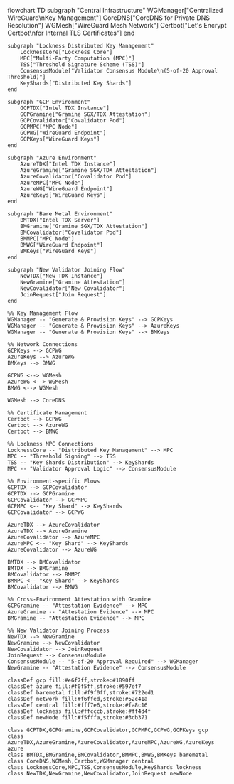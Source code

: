 flowchart TD
    subgraph "Central Infrastructure"
        WGManager["Centralized WireGuard\nKey Management"]
        CoreDNS["CoreDNS for Private DNS Resolution"]
        WGMesh["WireGuard Mesh Network"]
        Certbot["Let's Encrypt Certbot\nfor Internal TLS Certificates"]
    end

    subgraph "Lockness Distributed Key Management"
        LocknessCore["Lockness Core"]
        MPC["Multi-Party Computation (MPC)"]
        TSS["Threshold Signature Scheme (TSS)"]
        ConsensusModule["Validator Consensus Module\n(5-of-20 Approval Threshold)"]
        KeyShards["Distributed Key Shards"]
    end

    subgraph "GCP Environment"
        GCPTDX["Intel TDX Instance"]
        GCPGramine["Gramine SGX/TDX Attestation"]
        GCPCovalidator["Covalidator Pod"]
        GCPMPC["MPC Node"]
        GCPWG["WireGuard Endpoint"]
        GCPKeys["WireGuard Keys"]
    end

    subgraph "Azure Environment"
        AzureTDX["Intel TDX Instance"]
        AzureGramine["Gramine SGX/TDX Attestation"]
        AzureCovalidator["Covalidator Pod"]
        AzureMPC["MPC Node"]
        AzureWG["WireGuard Endpoint"]
        AzureKeys["WireGuard Keys"]
    end

    subgraph "Bare Metal Environment"
        BMTDX["Intel TDX Server"]
        BMGramine["Gramine SGX/TDX Attestation"]
        BMCovalidator["Covalidator Pod"]
        BMMPC["MPC Node"]
        BMWG["WireGuard Endpoint"]
        BMKeys["WireGuard Keys"]
    end

    subgraph "New Validator Joining Flow"
        NewTDX["New TDX Instance"]
        NewGramine["Gramine Attestation"]
        NewCovalidator["New Covalidator"]
        JoinRequest["Join Request"]
    end

    %% Key Management Flow
    WGManager -- "Generate & Provision Keys" --> GCPKeys
    WGManager -- "Generate & Provision Keys" --> AzureKeys
    WGManager -- "Generate & Provision Keys" --> BMKeys

    %% Network Connections
    GCPKeys --> GCPWG
    AzureKeys --> AzureWG
    BMKeys --> BMWG

    GCPWG <--> WGMesh
    AzureWG <--> WGMesh
    BMWG <--> WGMesh

    WGMesh --> CoreDNS

    %% Certificate Management
    Certbot --> GCPWG
    Certbot --> AzureWG
    Certbot --> BMWG

    %% Lockness MPC Connections
    LocknessCore -- "Distributed Key Management" --> MPC
    MPC -- "Threshold Signing" --> TSS
    TSS -- "Key Shards Distribution" --> KeyShards
    MPC -- "Validator Approval Logic" --> ConsensusModule

    %% Environment-specific Flows
    GCPTDX --> GCPCovalidator
    GCPTDX --> GCPGramine
    GCPCovalidator --> GCPMPC
    GCPMPC <-- "Key Shard" --> KeyShards
    GCPCovalidator --> GCPWG

    AzureTDX --> AzureCovalidator
    AzureTDX --> AzureGramine
    AzureCovalidator --> AzureMPC
    AzureMPC <-- "Key Shard" --> KeyShards
    AzureCovalidator --> AzureWG
    
    BMTDX --> BMCovalidator
    BMTDX --> BMGramine
    BMCovalidator --> BMMPC
    BMMPC <-- "Key Shard" --> KeyShards
    BMCovalidator --> BMWG

    %% Cross-Environment Attestation with Gramine
    GCPGramine -- "Attestation Evidence" --> MPC
    AzureGramine -- "Attestation Evidence" --> MPC
    BMGramine -- "Attestation Evidence" --> MPC

    %% New Validator Joining Process
    NewTDX --> NewGramine
    NewGramine --> NewCovalidator
    NewCovalidator --> JoinRequest
    JoinRequest --> ConsensusModule
    ConsensusModule -- "5-of-20 Approval Required" --> WGManager
    NewGramine -- "Attestation Evidence" --> ConsensusModule

    classDef gcp fill:#e6f7ff,stroke:#1890ff
    classDef azure fill:#f0f5ff,stroke:#597ef7
    classDef baremetal fill:#f9f0ff,stroke:#722ed1
    classDef network fill:#f6ffed,stroke:#52c41a
    classDef central fill:#fff7e6,stroke:#fa8c16
    classDef lockness fill:#ffcccb,stroke:#ff4d4f
    classDef newNode fill:#f5fffa,stroke:#3cb371

    class GCPTDX,GCPGramine,GCPCovalidator,GCPMPC,GCPWG,GCPKeys gcp
    class AzureTDX,AzureGramine,AzureCovalidator,AzureMPC,AzureWG,AzureKeys azure
    class BMTDX,BMGramine,BMCovalidator,BMMPC,BMWG,BMKeys baremetal
    class CoreDNS,WGMesh,Certbot,WGManager central
    class LocknessCore,MPC,TSS,ConsensusModule,KeyShards lockness
    class NewTDX,NewGramine,NewCovalidator,JoinRequest newNode
